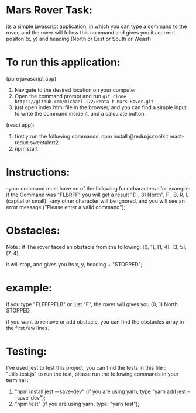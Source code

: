 # Mars Rover Task:

its a simple javascript application, in which you can type a command to the rover,
and the rover will follow this command and gives you its current positon (x, y) and heading (North or East or South or Weast)

# To run this application:

(pure javascript app)

1. Navigate to the desired location on your computer
2. Open the command prompt and run `git clone https://github.com/michael-172/Penta-b-Mars-Rover.git`
3. just open index.html file in the browser, and you can find a simple input to write the command inside it,
   and a calculate button.

(react app):

1. firstly run the following commands:
   npm install @reduxjs/toolkit react-redux sweetalert2
2. npm start

# Instructions:

-your command must have on of the following four characters :
for example: if the Command was "FLBRFF" you will get a result "(1 , 3) North",
F , B, R, L (capital or small).
-any other character will be ignored, and you will see an error message ("Please enter a valid command");

# Obstacles:

Note : if The rover faced an obstacle from the following:
[0, 1],
[1, 4],
[3, 5],
[7, 4],

it will stop, and gives you its x, y, heading + "STOPPED";

# example:

if you type "FLFFFRFLB" or just "F",
the rover will gives you (0, 1) North STOPPED,

if you want to remove or add obstacle, you can find the obstacles array in the first few lines.

# Testing:

I've used jest to test this project,
you can find the tests in this file : "utils.test.js"
to run the test, please run the following commands in your terminal :

1. "npm install jest --save-dev" (if you are using yarn, type "yarn add jest --save-dev");
2. "npm test" (if you are using yarn, type: "yarn test");
